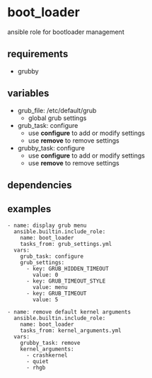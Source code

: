 # boot_loader
ansible role for bootloader management

## requirements
- grubby

## variables
- grub_file: /etc/default/grub
  - global grub settings
- grub_task: configure
  - use **configure** to add or modify settings
  - use **remove** to remove settings
- grubby_task: configure
  - use **configure** to add or modify settings
  - use **remove** to remove settings

## dependencies

## examples
```
- name: display grub menu
  ansible.builtin.include_role:
    name: boot_loader
    tasks_from: grub_settings.yml
  vars:
    grub_task: configure
    grub_settings:
      - key: GRUB_HIDDEN_TIMEOUT
        value: 0
      - key: GRUB_TIMEOUT_STYLE
        value: menu
      - key: GRUB_TIMEOUT
        value: 5
```
```
- name: remove default kernel arguments
  ansible.builtin.include_role:
    name: boot_loader
    tasks_from: kernel_arguments.yml
  vars:
    grubby_task: remove
    kernel_arguments:
      - crashkernel
      - quiet
      - rhgb
```
